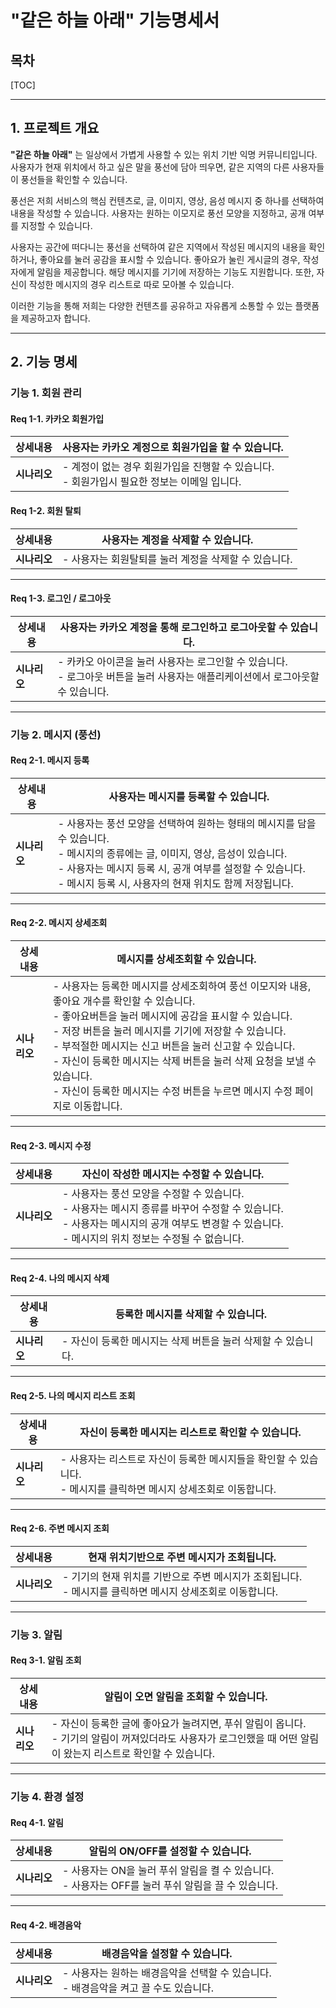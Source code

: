 # "같은 하늘 아래" 기능명세서 



## 목차

[TOC]

---



## 1. 프로젝트 개요

**"같은 하늘 아래"** 는  일상에서 가볍게 사용할 수 있는 위치 기반 익명 커뮤니티입니다. 사용자가 현재 위치에서 하고 싶은 말을 풍선에 담아 띄우면, 같은 지역의 다른 사용자들이 풍선들을 확인할 수 있습니다. 

풍선은 저희 서비스의 핵심 컨텐츠로, 글, 이미지, 영상, 음성 메시지 중 하나를 선택하여 내용을 작성할 수 있습니다. 사용자는 원하는 이모지로 풍선 모양을 지정하고, 공개 여부를 지정할 수 있습니다.

사용자는 공간에 떠다니는 풍선을 선택하여 같은 지역에서 작성된 메시지의 내용을 확인하거나, 좋아요를 눌러 공감을 표시할 수 있습니다. 좋아요가 눌린 게시글의 경우, 작성자에게 알림을 제공합니다. 해당 메시지를 기기에 저장하는 기능도 지원합니다. 또한, 자신이 작성한 메시지의 경우 리스트로 따로 모아볼 수 있습니다.

이러한 기능을 통해 저희는 다양한 컨텐츠를 공유하고 자유롭게 소통할 수 있는 플랫폼을 제공하고자 합니다. 

---



## 2. 기능 명세

### 기능 1. 회원 관리

#### Req 1-1. 카카오 회원가입

| **상세내용** | 사용자는 카카오 계정으로 회원가입을 할 수 있습니다.          |
| ------------ | ------------------------------------------------------------ |
| **시나리오** | - 계정이 없는 경우 회원가입을 진행할 수 있습니다.<br/>- 회원가입시 필요한 정보는 이메일 입니다. |

#### Req 1-2. 회원 탈퇴

| **상세내용** | 사용자는 계정을 삭제할 수 있습니다.                   |
| ------------ | ----------------------------------------------------- |
| **시나리오** | - 사용자는 회원탈퇴를 눌러 계정을 삭제할 수 있습니다. |

---

#### Req 1-3. 로그인 / 로그아웃

| **상세내용** | 사용자는 카카오 계정을 통해 로그인하고 로그아웃할 수 있습니다. |
| ------------ | ------------------------------------------------------------ |
| **시나리오** | - 카카오 아이콘을 눌러 사용자는 로그인할 수 있습니다.<br />- 로그아웃 버튼을 눌러 사용자는 애플리케이션에서 로그아웃할 수 있습니다. |

---



### 기능 2. 메시지 (풍선)

#### Req 2-1. 메시지 등록

| **상세내용** | 사용자는 메시지를 등록할 수 있습니다.                        |
| ------------ | ------------------------------------------------------------ |
| **시나리오** | - 사용자는 풍선 모양을 선택하여 원하는 형태의 메시지를 담을 수 있습니다. <br/>- 메시지의 종류에는 글, 이미지, 영상, 음성이 있습니다.<br/>- 사용자는 메시지 등록 시, 공개 여부를 설정할 수 있습니다.<br />- 메시지 등록 시, 사용자의 현재 위치도 함께 저장됩니다. |

---

#### Req 2-2. 메시지 상세조회

| **상세내용** | 메시지를 상세조회할 수 있습니다.                             |
| ------------ | ------------------------------------------------------------ |
| **시나리오** | - 사용자는 등록한 메시지를 상세조회하여 풍선 이모지와 내용, 좋아요 개수를 확인할 수 있습니다.<br />- 좋아요버튼을 눌러 메시지에 공감을 표시할 수 있습니다.<br />- 저장 버튼을 눌러 메시지를 기기에 저장할 수 있습니다.<br />- 부적절한 메시지는 신고 버튼을 눌러 신고할 수 있습니다.<br />- 자신이 등록한 메시지는 삭제 버튼을 눌러 삭제 요청을 보낼 수 있습니다.<br />- 자신이 등록한 메시지는 수정 버튼을 누르면 메시지 수정 페이지로 이동합니다. |

---

#### Req 2-3. 메시지 수정

| **상세내용** | 자신이 작성한 메시지는 수정할 수 있습니다.                   |
| ------------ | ------------------------------------------------------------ |
| **시나리오** | - 사용자는 풍선 모양을 수정할 수 있습니다.<br />- 사용자는 메시지 종류를 바꾸어 수정할 수 있습니다.<br />- 사용자는 메시지의 공개 여부도 변경할 수 있습니다.<br />- 메시지의 위치 정보는 수정될 수 없습니다. |

---

#### Req 2-4. 나의 메시지 삭제

| **상세내용** | 등록한 메시지를 삭제할 수 있습니다.                          |
| ------------ | ------------------------------------------------------------ |
| **시나리오** | - 자신이 등록한 메시지는 삭제 버튼을 눌러 삭제할 수 있습니다. |

---

#### Req 2-5. 나의 메시지 리스트 조회

| **상세내용** | 자신이 등록한 메시지는 리스트로 확인할 수 있습니다.          |
| ------------ | ------------------------------------------------------------ |
| **시나리오** | - 사용자는 리스트로 자신이 등록한 메시지들을 확인할 수 있습니다.<br />- 메시지를 클릭하면 메시지 상세조회로 이동합니다. |

---

#### Req 2-6. 주변 메시지 조회

| **상세내용** | 현재 위치기반으로 주변 메시지가 조회됩니다.                  |
| ------------ | ------------------------------------------------------------ |
| **시나리오** | - 기기의 현재 위치를 기반으로 주변 메시지가 조회됩니다.<br />- 메시지를 클릭하면 메시지 상세조회로 이동합니다. |

---



### 기능 3. 알림

#### Req 3-1. 알림 조회

| **상세내용** | 알림이 오면 알림을 조회할 수 있습니다.                       |
| ------------ | ------------------------------------------------------------ |
| **시나리오** | - 자신이 등록한 글에 좋아요가 눌려지면, 푸쉬 알림이 옵니다.<br />- 기기의 알림이 꺼져있더라도 사용자가 로그인했을 때 어떤 알림이 왔는지 리스트로 확인할 수 있습니다. |

---



### 기능 4. 환경 설정

#### Req 4-1. 알림

| **상세내용** | 알림의 ON/OFF를 설정할 수 있습니다.                          |
| ------------ | ------------------------------------------------------------ |
| **시나리오** | - 사용자는 ON을 눌러 푸쉬 알림을 켤 수 있습니다.<br />- 사용자는 OFF를 눌러 푸쉬 알림을 끌 수 있습니다. |

---

#### Req 4-2. 배경음악

| **상세내용** | 배경음악을 설정할 수 있습니다.                               |
| ------------ | ------------------------------------------------------------ |
| **시나리오** | - 사용자는 원하는 배경음악을 선택할 수 있습니다.<br />- 배경음악을 켜고 끌 수도 있습니다. |

